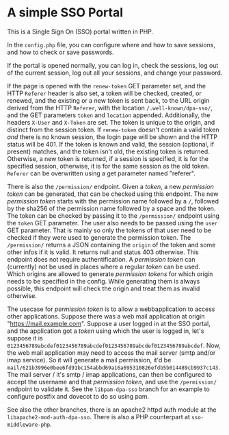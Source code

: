# A simple SSO Portal

This is a Single Sign On (SSO) portal written in PHP.

In the `config.php` file, you can configure where and how to save sessions, and how to check or save passwords.

If the portal is opened normally, you can log in, check the sessions, log out of the current session, log out all your sessions,
and change your password.

If the page is opened with the `renew-token` GET parameter set, and the HTTP `Referer` header is also set,
a token will be checked, created, or renewed, and the existing or a new token is sent back, to the URL origin derived from the HTTP `Referer`,
with the location `/.well-known/dpa-sso/`, and the GET parameters `token` and `location` appended. Additionally, the headers `X-User` and `X-Token` are set.
The token is unique to the origin, and distinct from the session token. If `renew-token` doesn't contain a valid token *and* there is no known
session, the login page will be shown and the HTTP status will be 401. If the token is known and valid, the session (optional, if present)
matches, and the token isn't old, the existing token is returned. Otherwise, a new token is returned, if a session is specified, it is for the
specified session, otherwise, it is for the same session as the old token. `Referer` can be overwritten using a get parameter named "referer".

There is also the `/permission/` endpoint. Given a *token*, a new *permission token* can be generated, that can be checked using this endpoint.
The new *permission token* starts with the permission name followed by a `/`, followed by the sha256 of the permission name followed by a space and the token.
The token can be checked by passing it to the `/permission/` endpoint using the `token` GET parameter. The user also needs to be passed using the `user` GET parameter.
That is mainly so only the tokens of that user need to be checked if they were used to generate the permission token. The `/permission/` returns a JSON
containing the `origin` of the token and some other infos if it is valid. It returns null and status 403 otherwise. This endpoint does not require authentification.
A *permission token* can (currently) not be used in places where a regular *token* can be used.  
Which origins are allowed to generate *permission tokens* for which origin needs to be specified in the config. While generating them is always possible,
this endpoint will check the origin and treat them as invalid otherwise.

The usecase for *permission token* is to allow a webbapplication to access other applications. Suppose there was a web mail application at origin "https://mail.example.com".
Suppose a user logged in at the SSO portal, and the application got a *token* using which the user is logged in, let's suppose it is `0123456789abcdef0123456789abcdef0123456789abcdef0123456789abcdef`.
Now, the web mail application may need to access the mail server (smtp and/or imap service). So it will generate a mail permission, it'd be `mail/621b3996e0bee6fd91bc154abbd69a16a695310826efdb5b014489cb9937c143`.
The mail server / it's smtp / imap applications, can then be configured to accept the username and that *permission token*, and use the `/permission/` endpoint to validate it.
See the `libpam-dpa-sso` branch for an example to configure postfix and dovecot to do so using pam.

See also the other branches, there is an apache2 httpd auth module at the `libapache2-mod-auth-dpa-sso`. There is also a PHP counterpart at `sso-middleware-php`.
